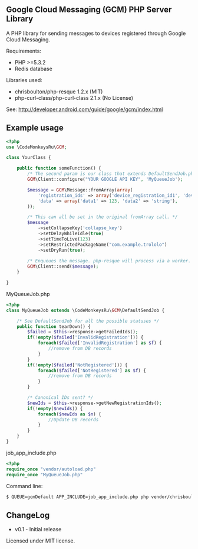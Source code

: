 Google Cloud Messaging (GCM) PHP Server Library
--------------------------------------------

A PHP library for sending messages to devices registered through Google Cloud Messaging.

Requirements:
 - PHP >=5.3.2
 - Redis database

Libraries used:
 - chrisboulton/php-resque 1.2.x (MIT)
 - php-curl-class/php-curl-class 2.1.x (No License)

See:
http://developer.android.com/guide/google/gcm/index.html

Example usage
-----------------------

```php
<?php
use \CodeMonkeysRu\GCM;

class YourClass {

    public function someFunction() {
        /* The second param is our class that extends DefaultSendJob.php */
        GCM\Client::configure("YOUR GOOGLE API KEY", 'MyQueueJob');

        $message = GCM\Message::fromArray(array(
            'registration_ids' => array('device_registration_id1', 'device_registration_id2'),
            'data' => array('data1' => 123, 'data2' => 'string'),
        ));

        /* This can all be set in the original fromArray call. */
        $message
            ->setCollapseKey('collapse_key')
            ->setDelayWhileIdle(true)
            ->setTimeToLive(123)
            ->setRestrictedPackageName("com.example.trololo")
            ->setDryRun(true);
        
        /* Enqueues the message. php-resque will process via a worker. */
        GCM\Client::send($message);
    }

}
```

MyQueueJob.php
```php
<?php
class MyQueueJob extends \CodeMonkeysRu\GCM\DefaultSendJob {

    /* See DefaultSendJob for all the possible statuses */
    public function tearDown() {
        $failed = $this->response->getFailedIds();
        if(!empty($failed['InvalidRegistration'])) {
            foreach($failed['InvalidRegistration'] as $f) {
                //remove from DB records
            }
        }
        if(!empty($failed['NotRegistered'])) {
            foreach($failed['NotRegistered'] as $f) {
                //remove from DB records
            }
        }

        /* Canonical IDs sent? */
        $newIds = $this->response->getNewRegistrationIds();
        if(!empty($newIds)) {
            foreach($newIds as $n) {
                //Update DB records
            }
        }
    }
}

```

job_app_include.php
```php
<?php
require_once "vendor/autoload.php"
require_once "MyQueueJob.php"
```

Command line:
```bash
$ QUEUE=gcmDefault APP_INCLUDE=job_app_include.php php vendor/chrisboulton/php-resque/resque.php
```


ChangeLog
----------------------
* v0.1 - Initial release

Licensed under MIT license.

